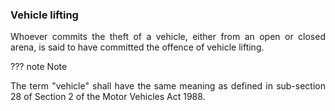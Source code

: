 ### Vehicle lifting
<div style="text-align: justify">

Whoever commits the theft of a vehicle, either from an open or closed arena, is said to have committed the offence of vehicle lifting.

</div>

??? note Note
    <div style="text-align: justify"> The term "vehicle" shall have the same meaning as defined in sub-section 28 of Section 2 of the Motor Vehicles Act 1988.

